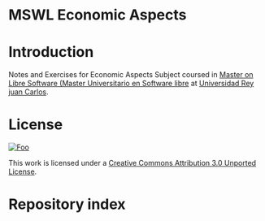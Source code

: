 MSWL Economic Aspects
======================

Introduction
=============

Notes and Exercises for Economic Aspects Subject coursed in [Master on Libre Software (Master Universitario en Software libre](http://master.libresoft.es/) at [Universidad Rey juan Carlos](http://www.urjc.es/).


License
========

<a href="http://creativecommons.org/licenses/by/3.0/" rel="Creative Commons Attribution 3.0">![Foo](http://i.creativecommons.org/l/by/3.0/88x31.png)</a>

This work is licensed under a [Creative Commons Attribution 3.0 Unported License](http://creativecommons.org/licenses/by/3.0/).

Repository index
=================
